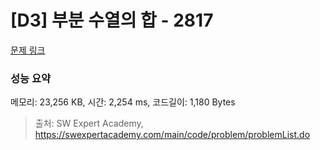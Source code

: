 # [D3] 부분 수열의 합 - 2817 

[문제 링크](https://swexpertacademy.com/main/code/problem/problemDetail.do?contestProbId=AV7IzvG6EksDFAXB) 

### 성능 요약

메모리: 23,256 KB, 시간: 2,254 ms, 코드길이: 1,180 Bytes



> 출처: SW Expert Academy, https://swexpertacademy.com/main/code/problem/problemList.do